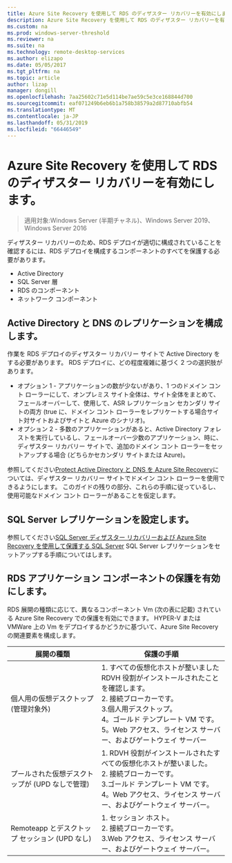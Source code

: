 ```yaml
---
title: Azure Site Recovery を使用して RDS のディザスター リカバリーを有効にします。
description: Azure Site Recovery を使用して RDS のディザスター リカバリーを有効にする方法について説明します。
ms.custom: na
ms.prod: windows-server-threshold
ms.reviewer: na
ms.suite: na
ms.technology: remote-desktop-services
ms.author: elizapo
ms.date: 05/05/2017
ms.tgt_pltfrm: na
ms.topic: article
author: lizap
manager: dongill
ms.openlocfilehash: 7aa25602c71e5d114be7ae59c5e3ce168844d700
ms.sourcegitcommit: eaf071249b6eb6b1a758b38579a2d87710abfb54
ms.translationtype: MT
ms.contentlocale: ja-JP
ms.lasthandoff: 05/31/2019
ms.locfileid: "66446549"
---
```

# <a name="enable-disaster-recovery-of-rds-using-azure-site-recovery"></a>Azure Site Recovery を使用して RDS のディザスター リカバリーを有効にします。

>適用対象:Windows Server (半期チャネル)、Windows Server 2019、Windows Server 2016

ディザスター リカバリーのため、RDS デプロイが適切に構成されていることを確認するには、RDS デプロイを構成するコンポーネントのすべてを保護する必要があります。

- Active Directory
- SQL Server 層
- RDS のコンポーネント
- ネットワーク コンポーネント

## <a name="configure-active-directory-and-dns-replication"></a>Active Directory と DNS のレプリケーションを構成します。

作業を RDS デプロイのディザスター リカバリー サイトで Active Directory をする必要があります。 RDS デプロイに、どの程度複雑に基づく 2 つの選択肢があります。

- オプション 1 - アプリケーションの数が少ないがあり、1 つのドメイン コント ローラーにして、オンプレミス サイト全体は、サイト全体をまとめて、フェールオーバーして、使用して、ASR レプリケーション セカンダリ サイトの両方 (true に、ドメイン コント ローラーをレプリケートする場合サイト対サイトおよびサイトと Azure のシナリオ)。
- オプション 2 - 多数のアプリケーションがあると、Active Directory フォレストを実行しているし、フェールオーバー少数のアプリケーション、時に、ディザスター リカバリー サイトで、追加のドメイン コント ローラーをセットアップする場合 (どちらかセカンダリ サイトまたは Azure)。

参照してください[Protect Active Directory と DNS を Azure Site Recovery](/azure/site-recovery/site-recovery-active-directory)については、ディザスター リカバリー サイトでドメイン コント ローラーを使用できるようにします。 このガイドの残りの部分、これらの手順に従っているし、使用可能なドメイン コント ローラーがあることを仮定します。

## <a name="set-up-sql-server-replication"></a>SQL Server レプリケーションを設定します。

参照してください[SQL Server ディザスター リカバリーおよび Azure Site Recovery を使用して保護する SQL Server](/azure/site-recovery/site-recovery-sql) SQL Server レプリケーションをセットアップする手順についてはします。

## <a name="enable-protection-for-the-rds-application-components"></a>RDS アプリケーション コンポーネントの保護を有効にします。

RDS 展開の種類に応じて、異なるコンポーネント Vm (次の表に記載) されている Azure Site Recovery での保護を有効にできます。 HYPER-V または VMWare 上の Vm をデプロイするかどうかに基づいて、Azure Site Recovery の関連要素を構成します。


|               展開の種類                |                                                                                                     保護の手順                                                                                                     |
|----------------------------------------------|--------------------------------------------------------------------------------------------------------------------------------------------------------------------------------------------------------------------------|
|     個人用の仮想デスクトップ (管理対象外)     | 1. すべての仮想化ホストが整いました RDVH 役割がインストールされたことを確認します。    </br>2. 接続ブローカーです。  </br>3.個人用デスクトップ。 </br>4。ゴールド テンプレート VM です。 </br>5。Web アクセス、ライセンス サーバー、およびゲートウェイ サーバー |
| プールされた仮想デスクトップが (UPD なしで管理) |                    1. RDVH 役割がインストールされたすべての仮想化ホストが整いました。  </br>2. 接続ブローカーです。  </br>3.ゴールド テンプレート VM です。 </br>4。Web アクセス、ライセンス サーバー、およびゲートウェイ サーバー。                    |
|   Remoteapp とデスクトップ セッション (UPD なし)   |                                                          1. セッション ホスト。  </br>2. 接続ブローカーです。 </br>3.Web アクセス、ライセンス サーバー、およびゲートウェイ サーバー。                                                           |

